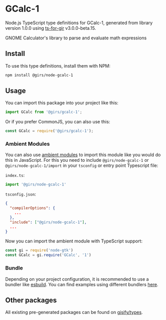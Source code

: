 
# GCalc-1

Node.js TypeScript type definitions for GCalc-1, generated from library version 1.0.0 using [ts-for-gir](https://github.com/gjsify/ts-for-gir) v3.0.0-beta.15.

GNOME Calculator's library to parse and evaluate math expressions

## Install

To use this type definitions, install them with NPM:
```bash
npm install @girs/node-gcalc-1
```

## Usage

You can import this package into your project like this:
```ts
import GCalc from '@girs/gcalc-1';
```

Or if you prefer CommonJS, you can also use this:
```ts
const GCalc = require('@girs/gcalc-1');
```

### Ambient Modules

You can also use [ambient modules](https://github.com/gjsify/ts-for-gir/tree/main/packages/cli#ambient-modules) to import this module like you would do this in JavaScript.
For this you need to include `@girs/node-gcalc-1` or `@girs/node-gcalc-1/import` in your `tsconfig` or entry point Typescript file:

`index.ts`:
```ts
import '@girs/node-gcalc-1'
```

`tsconfig.json`:
```json
{
  "compilerOptions": {
    ...
  },
  "include": ["@girs/node-gcalc-1"],
  ...
}
```

Now you can import the ambient module with TypeScript support: 

```ts
const gi = require('node-gtk')
const GCalc = gi.require('GCalc', '1')
```



### Bundle

Depending on your project configuration, it is recommended to use a bundler like [esbuild](https://esbuild.github.io/). You can find examples using different bundlers [here](https://github.com/gjsify/ts-for-gir/tree/main/examples).

## Other packages

All existing pre-generated packages can be found on [gjsify/types](https://github.com/gjsify/types).

